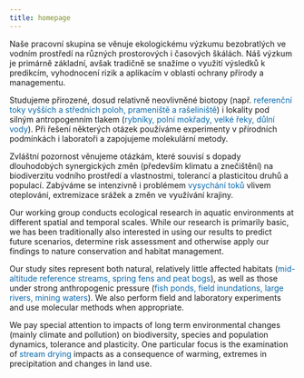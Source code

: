 ```yaml
---
title: homepage
---
```

<div class="cz">

Naše pracovní skupina se věnuje ekologickému výzkumu bezobratlých ve vodním prostředí na různých prostorových i časových škálách. Náš výzkum je primárně základní, avšak tradičně se snažíme o využití výsledků k predikcím, vyhodnocení rizik a aplikacím v oblasti ochrany přírody a managementu.<br/> 

Studujeme přirozené, dosud relativně neovlivněné biotopy (např. <span style='color:#0868ac'>referenční toky vyšších a středních poloh, prameniště a rašeliniště</span>) i lokality pod silným antropogenním tlakem (<span style='color:#0868ac'>rybníky, polní mokřady, velké řeky, důlní vody</span>). Při řešení některých otázek používáme experimenty v přírodních podmínkách i laboratoři a zapojujeme molekulární metody.<br/> 

Zvláštní pozornost věnujeme otázkám, které souvisí s dopady dlouhodobých synergických změn (především klimatu a znečištění) na biodiverzitu vodního prostředí a vlastnostmi, tolerancí a plasticitou druhů a populací. Zabýváme se intenzivně i problémem <span style='color:#0868ac'>vysychání toků</span> vlivem oteplování, extremizace srážek a změn ve využívání krajiny.

</div>
<div class="en">

Our working group conducts ecological research in aquatic environments at different spatial and temporal scales. While our research is primarily basic, we has been traditionally also interested in using our results to predict future scenarios, determine risk assessment and otherwise apply our findings to nature conservation and habitat management. <br/> 

Our study sites represent both natural, relatively little affected habitats (<span style='color:#0868ac'>mid-altitude reference streams, spring fens and peat bogs</span>), as well as those under strong anthropogenic pressure (<span style='color:#0868ac'>fish ponds, field inundations, large rivers, mining waters</span>). We also perform field and laboratory experiments and use molecular methods when appropriate.<br/> 

We pay special attention to impacts of long term environmental changes (mainly climate and pollution) on biodiversity, species and population dynamics, tolerance and plasticity. One particular focus is the examination of <span style='color:#0868ac'>stream drying</span> impacts as a consequence of warming, extremes in precipitation and changes in land use.

</div>